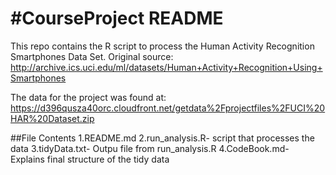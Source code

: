 #CourseProject README
=============
This repo contains the R script to process the Human Activity Recognition Smartphones Data Set.
Original source: http://archive.ics.uci.edu/ml/datasets/Human+Activity+Recognition+Using+Smartphones

The data for the project was found at:
https://d396qusza40orc.cloudfront.net/getdata%2Fprojectfiles%2FUCI%20HAR%20Dataset.zip

##File Contents
1.README.md
2.run_analysis.R- script that processes the data
3.tidyData.txt- Outpu file from run_analysis.R
4.CodeBook.md- Explains final structure of the tidy data

